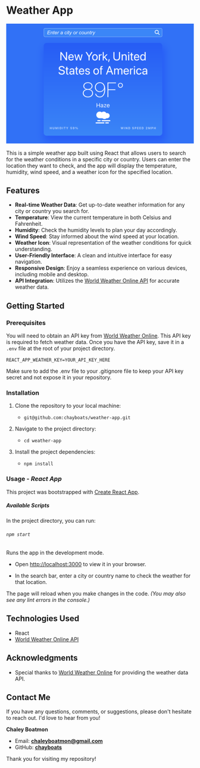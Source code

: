 # Weather App 
![Weather App](weather-app.png)

This is a simple weather app built using React that allows users to search for the weather conditions in a specific city or country. Users can enter the location they want to check, and the app will display the temperature, humidity, wind speed, and a weather icon for the specified location.

## Features

- **Real-time Weather Data**: Get up-to-date weather information for any city or country you search for.
- **Temperature**: View the current temperature in both Celsius and Fahrenheit.
- **Humidity**: Check the humidity levels to plan your day accordingly.
- **Wind Speed**: Stay informed about the wind speed at your location.
- **Weather Icon**: Visual representation of the weather conditions for quick understanding.
- **User-Friendly Interface**: A clean and intuitive interface for easy navigation.
- **Responsive Design**: Enjoy a seamless experience on various devices, including mobile and desktop.
- **API Integration**: Utilizes the [World Weather Online API](https://www.worldweatheronline.com/weather-api/api/pricing2.aspx) for accurate weather data.


## Getting Started

### Prerequisites
You will need to obtain an API key from [World Weather Online](https://www.worldweatheronline.com/weather-api/api/pricing2.aspx). This API key is required to fetch weather data. Once you have the API key, save it in a `.env` file at the root of your project directory.

```env 
REACT_APP_WEATHER_KEY=YOUR_API_KEY_HERE
```

Make sure to add the .env file to your .gitignore file to keep your API key secret and not expose it in your repository.

### Installation

1. Clone the repository to your local machine: 
   - ```git@github.com:chayboats/weather-app.git```

2. Navigate to the project directory:
   - ```cd weather-app```

3. Install the project dependencies:
   - ```npm install```

### Usage - *React App*

This project was bootstrapped with [Create React App](https://github.com/facebook/create-react-app).

##### Available Scripts

In the project directory, you can run:

###### `npm start`

Runs the app in the development mode.
- Open [http://localhost:3000](http://localhost:3000) to view it in your browser.

- In the search bar, enter a city or country name to check the weather for that location.

The page will reload when you make changes in the code. *(You may also see any lint errors in the console.)*

## Technologies Used
- React
- [World Weather Online API](https://www.worldweatheronline.com/weather-api/api/docs/local-city-town-weather-api.aspx)

## Acknowledgments
- Special thanks to [World Weather Online](https://www.worldweatheronline.com/weather-api/api/docs/local-city-town-weather-api.aspx) for providing the weather data API.

## Contact Me
If you have any questions, comments, or suggestions, please don't hesitate to reach out. I'd love to hear from you!

**Chaley Boatmon**
- Email: **<u>chaleyboatmon@gmail.com</u>**
- GitHub: [<u>**chayboats**</u>](https://github.com/chayboats)
  
Thank you for visiting my repository!
